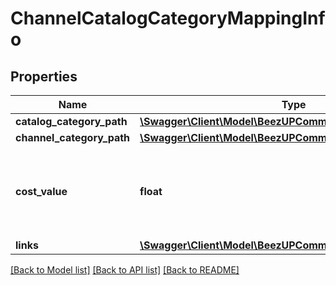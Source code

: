 # ChannelCatalogCategoryMappingInfo

## Properties
Name | Type | Description | Notes
------------ | ------------- | ------------- | -------------
**catalog_category_path** | [**\Swagger\Client\Model\BeezUPCommonCatalogCategoryPath**](BeezUPCommonCatalogCategoryPath.md) |  | 
**channel_category_path** | [**\Swagger\Client\Model\BeezUPCommonChannelCategoryPath**](BeezUPCommonChannelCategoryPath.md) |  | 
**cost_value** | **float** | In case of CPC_ByCategory or CPA_ByCategory cost type, you have to indicate the cost value. | [optional] 
**links** | [**\Swagger\Client\Model\BeezUPCommonLink2[]**](BeezUPCommonLink2.md) |  | 

[[Back to Model list]](../README.md#documentation-for-models) [[Back to API list]](../README.md#documentation-for-api-endpoints) [[Back to README]](../README.md)



